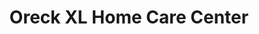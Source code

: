 ---
title: "Oreck XL Home Care Center"
url: /syracuse/oreck-xl-home-care-center/
shop: Staubsauger
---